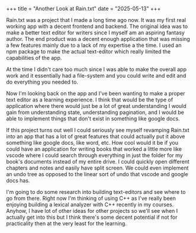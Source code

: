 +++
title = "Another Look at Rain.txt"
date = "2025-05-13"
+++

Rain.txt was a project that I made a long time ago now. It was my first real working app with a decent frontend and backend. The original idea was to make a better text editor for writers since I myself am an aspiring fantasy author. The end product was a decent enough application that was missing a few features mainly due to a lack of my expertise a the time. I used an npm package to make the actual text-editor which really limited the capabilities of the app.

At the time I didn't care too much since I was able to make the overall app work and it essentially had a file-system and you could write and edit and do everything you needed to.

Now I'm looking back on the app and I've been wanting to make a proper text editor as a learning experience. I think that would be the type of application where there would just be a lot of great understanding I would gain from understanding state, understanding pagination, and I would be able to implement things that don't exist in something like google docs.

If this project turns out well I could seriously see myself revamping Rain.txt into an app that has a lot of great features that could actually put it above something like google docs, like word, etc. How cool would it be if you could have an application for writing books that worked a little more like vscode where I could search through everything in just the folder for my book's documents instead of my entire drive. I could quickly open different chapters and notes and easily have split screen. We could even implement an undo tree as opposed to the linear sort of undo that vscode and google docs has. 

I'm going to do some research into building text-editors and see where to go from there. Right now I'm thinking of using C++ as I've really been enjoying building a lexical analyzer with C++ recently in my courses. Anyhow, I have lot of other ideas for other projects so we'll see when I actually get into this but I think there's some decent potential if not for practicality then at the very least for the learning. 